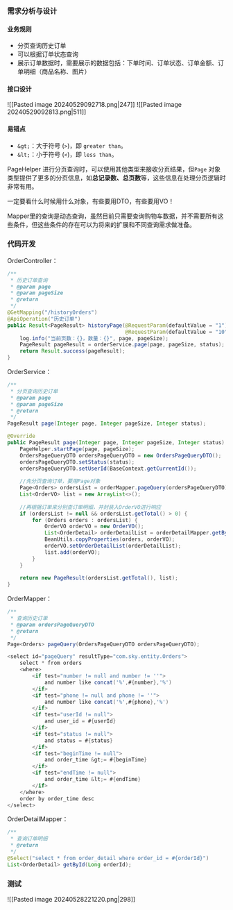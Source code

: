 ### 需求分析与设计

#### 业务规则

- 分页查询历史订单
- 可以根据订单状态查询
- 展示订单数据时，需要展示的数据包括：下单时间、订单状态、订单金额、订单明细（商品名称、图片）
#### 接口设计

![[Pasted image 20240529092718.png|247]]
![[Pasted image 20240529092813.png|511]]

#### 易错点

- `&gt;`：大于符号 (`>`)，即 `greater than`。
- `&lt;`：小于符号 (`<`)，即 `less than`。

PageHelper 进行分页查询时，可以使用其他类型来接收分页结果，但`Page` 对象类型提供了更多的分页信息，如**总记录数、总页数**等，这些信息在处理分页逻辑时非常有用。

一定要看什么时候用什么对象，有些要用DTO，有些要用VO！

Mapper里的查询是动态查询，虽然目前只需要查询购物车数据，并不需要所有这些条件，但这些条件的存在可以为将来的扩展和不同查询需求做准备。

### 代码开发

OrderController：

```java
/**  
 * 历史订单查询  
 * @param page  
 * @param pageSize  
 * @return  
 */  
@GetMapping("/historyOrders")  
@ApiOperation("历史订单")  
public Result<PageResult> historyPage(@RequestParam(defaultValue = "1") Integer page,  
                                      @RequestParam(defaultValue = "10") Integer pageSize, Integer status) {  
    log.info("当前页数：{}，数量：{}", page, pageSize);  
    PageResult pageResult = orderService.page(page, pageSize, status);  
    return Result.success(pageResult);  
}
```

OrderService：

```java
/**  
 * 分页查询历史订单  
 * @param page  
 * @param pageSize  
 * @return  
 */  
PageResult page(Integer page, Integer pageSize, Integer status);
```

```java
@Override  
public PageResult page(Integer page, Integer pageSize, Integer status) {  
    PageHelper.startPage(page, pageSize);  
    OrdersPageQueryDTO ordersPageQueryDTO = new OrdersPageQueryDTO();  
    ordersPageQueryDTO.setStatus(status);  
    ordersPageQueryDTO.setUserId(BaseContext.getCurrentId());  
  
    //先分页查询订单，要用Page对象  
    Page<Orders> ordersList = orderMapper.pageQuery(ordersPageQueryDTO);  
    List<OrderVO> list = new ArrayList<>();  
  
    //再根据订单来分别查订单明细，并封装入OrderVO进行响应  
    if (ordersList != null && ordersList.getTotal() > 0) {  
        for (Orders orders : ordersList) {  
            OrderVO orderVO = new OrderVO();  
            List<OrderDetail> orderDetailList = orderDetailMapper.getById(orders.getId()); //这里是通过订单id查询  
            BeanUtils.copyProperties(orders, orderVO);  
            orderVO.setOrderDetailList(orderDetailList);  
            list.add(orderVO);  
        }  
    }  
  
    return new PageResult(ordersList.getTotal(), list);  
}
```

OrderMapper：

```java
/**  
 * 查询历史订单  
 * @param ordersPageQueryDTO  
 * @return  
 */  
Page<Orders> pageQuery(OrdersPageQueryDTO ordersPageQueryDTO);
```

```java
<select id="pageQuery" resultType="com.sky.entity.Orders">  
    select * from orders  
    <where>  
        <if test="number != null and number != ''">  
            and number like concat('%',#{number},'%')  
        </if>  
        <if test="phone != null and phone != ''">  
            and number like concat('%',#{phone},'%')  
        </if>  
        <if test="userId != null">  
            and user_id = #{userId}  
        </if>  
        <if test="status != null">  
            and status = #{status}  
        </if>  
        <if test="beginTime != null">  
            and order_time &gt;= #{beginTime}  
        </if>  
        <if test="endTime != null">  
            and order_time &lt;= #{endTime}  
        </if>  
    </where>  
    order by order_time desc  
</select>
```

OrderDetailMapper：

```java
/**  
 * 查询订单明细  
 * @return  
 */  
@Select("select * from order_detail where order_id = #{orderId}")  
List<OrderDetail> getById(Long orderId);
```

### 测试

![[Pasted image 20240528221220.png|298]]